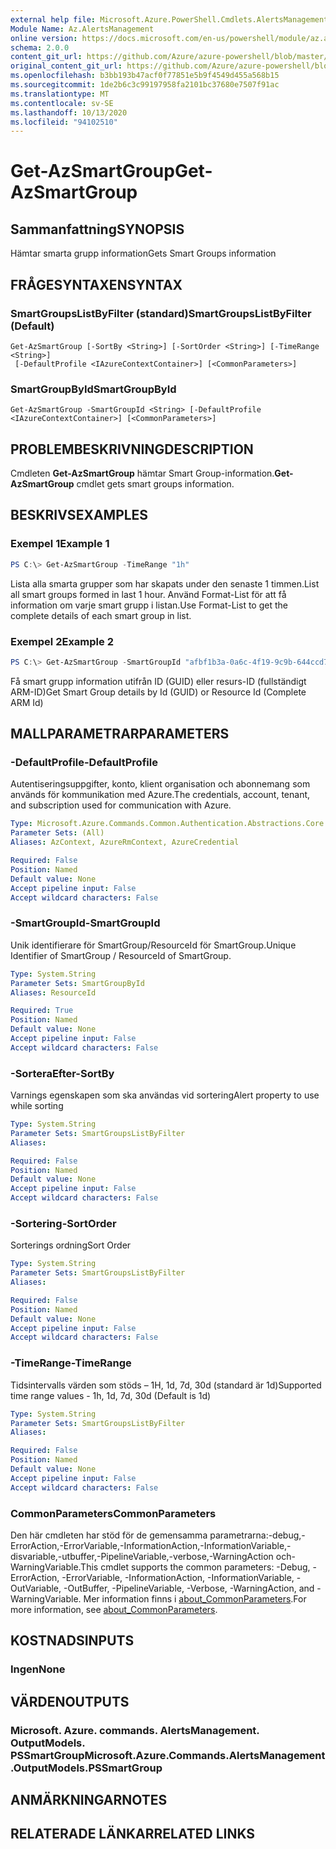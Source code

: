 ```yaml
---
external help file: Microsoft.Azure.PowerShell.Cmdlets.AlertsManagement.dll-Help.xml
Module Name: Az.AlertsManagement
online version: https://docs.microsoft.com/en-us/powershell/module/az.alertsmanagement/get-azsmartgroup
schema: 2.0.0
content_git_url: https://github.com/Azure/azure-powershell/blob/master/src/AlertsManagement/AlertsManagement/help/Get-AzSmartGroup.md
original_content_git_url: https://github.com/Azure/azure-powershell/blob/master/src/AlertsManagement/AlertsManagement/help/Get-AzSmartGroup.md
ms.openlocfilehash: b3bb193b47acf0f77851e5b9f4549d455a568b15
ms.sourcegitcommit: 1de2b6c3c99197958fa2101bc37680e7507f91ac
ms.translationtype: MT
ms.contentlocale: sv-SE
ms.lasthandoff: 10/13/2020
ms.locfileid: "94102510"
---
```

# <span data-ttu-id="edea9-101">Get-AzSmartGroup</span><span class="sxs-lookup"><span data-stu-id="edea9-101">Get-AzSmartGroup</span></span>

## <span data-ttu-id="edea9-102">Sammanfattning</span><span class="sxs-lookup"><span data-stu-id="edea9-102">SYNOPSIS</span></span>
<span data-ttu-id="edea9-103">Hämtar smarta grupp information</span><span class="sxs-lookup"><span data-stu-id="edea9-103">Gets Smart Groups information</span></span>

## <span data-ttu-id="edea9-104">FRÅGESYNTAXEN</span><span class="sxs-lookup"><span data-stu-id="edea9-104">SYNTAX</span></span>

### <span data-ttu-id="edea9-105">SmartGroupsListByFilter (standard)</span><span class="sxs-lookup"><span data-stu-id="edea9-105">SmartGroupsListByFilter (Default)</span></span>
```
Get-AzSmartGroup [-SortBy <String>] [-SortOrder <String>] [-TimeRange <String>]
 [-DefaultProfile <IAzureContextContainer>] [<CommonParameters>]
```

### <span data-ttu-id="edea9-106">SmartGroupById</span><span class="sxs-lookup"><span data-stu-id="edea9-106">SmartGroupById</span></span>
```
Get-AzSmartGroup -SmartGroupId <String> [-DefaultProfile <IAzureContextContainer>] [<CommonParameters>]
```

## <span data-ttu-id="edea9-107">PROBLEMBESKRIVNING</span><span class="sxs-lookup"><span data-stu-id="edea9-107">DESCRIPTION</span></span>
<span data-ttu-id="edea9-108">Cmdleten **Get-AzSmartGroup** hämtar Smart Group-information.</span><span class="sxs-lookup"><span data-stu-id="edea9-108">**Get-AzSmartGroup** cmdlet gets smart groups information.</span></span>

## <span data-ttu-id="edea9-109">BESKRIVS</span><span class="sxs-lookup"><span data-stu-id="edea9-109">EXAMPLES</span></span>

### <span data-ttu-id="edea9-110">Exempel 1</span><span class="sxs-lookup"><span data-stu-id="edea9-110">Example 1</span></span>
```powershell
PS C:\> Get-AzSmartGroup -TimeRange "1h"
```

<span data-ttu-id="edea9-111">Lista alla smarta grupper som har skapats under den senaste 1 timmen.</span><span class="sxs-lookup"><span data-stu-id="edea9-111">List all smart groups formed in last 1 hour.</span></span> <span data-ttu-id="edea9-112">Använd Format-List för att få information om varje smart grupp i listan.</span><span class="sxs-lookup"><span data-stu-id="edea9-112">Use Format-List to get the complete details of each smart group in list.</span></span>

### <span data-ttu-id="edea9-113">Exempel 2</span><span class="sxs-lookup"><span data-stu-id="edea9-113">Example 2</span></span>
```powershell
PS C:\> Get-AzSmartGroup -SmartGroupId "afbf1b3a-0a6c-4f19-9c9b-644ccd7b1529" | Format-List
```

<span data-ttu-id="edea9-114">Få smart grupp information utifrån ID (GUID) eller resurs-ID (fullständigt ARM-ID)</span><span class="sxs-lookup"><span data-stu-id="edea9-114">Get Smart Group details by Id (GUID) or Resource Id (Complete ARM Id)</span></span>

## <span data-ttu-id="edea9-115">MALLPARAMETRAR</span><span class="sxs-lookup"><span data-stu-id="edea9-115">PARAMETERS</span></span>

### <span data-ttu-id="edea9-116">-DefaultProfile</span><span class="sxs-lookup"><span data-stu-id="edea9-116">-DefaultProfile</span></span>
<span data-ttu-id="edea9-117">Autentiseringsuppgifter, konto, klient organisation och abonnemang som används för kommunikation med Azure.</span><span class="sxs-lookup"><span data-stu-id="edea9-117">The credentials, account, tenant, and subscription used for communication with Azure.</span></span>

```yaml
Type: Microsoft.Azure.Commands.Common.Authentication.Abstractions.Core.IAzureContextContainer
Parameter Sets: (All)
Aliases: AzContext, AzureRmContext, AzureCredential

Required: False
Position: Named
Default value: None
Accept pipeline input: False
Accept wildcard characters: False
```

### <span data-ttu-id="edea9-118">-SmartGroupId</span><span class="sxs-lookup"><span data-stu-id="edea9-118">-SmartGroupId</span></span>
<span data-ttu-id="edea9-119">Unik identifierare för SmartGroup/ResourceId för SmartGroup.</span><span class="sxs-lookup"><span data-stu-id="edea9-119">Unique Identifier of SmartGroup / ResourceId of SmartGroup.</span></span>

```yaml
Type: System.String
Parameter Sets: SmartGroupById
Aliases: ResourceId

Required: True
Position: Named
Default value: None
Accept pipeline input: False
Accept wildcard characters: False
```

### <span data-ttu-id="edea9-120">-SorteraEfter</span><span class="sxs-lookup"><span data-stu-id="edea9-120">-SortBy</span></span>
<span data-ttu-id="edea9-121">Varnings egenskapen som ska användas vid sortering</span><span class="sxs-lookup"><span data-stu-id="edea9-121">Alert property to use while sorting</span></span>

```yaml
Type: System.String
Parameter Sets: SmartGroupsListByFilter
Aliases:

Required: False
Position: Named
Default value: None
Accept pipeline input: False
Accept wildcard characters: False
```

### <span data-ttu-id="edea9-122">-Sortering</span><span class="sxs-lookup"><span data-stu-id="edea9-122">-SortOrder</span></span>
<span data-ttu-id="edea9-123">Sorterings ordning</span><span class="sxs-lookup"><span data-stu-id="edea9-123">Sort Order</span></span>

```yaml
Type: System.String
Parameter Sets: SmartGroupsListByFilter
Aliases:

Required: False
Position: Named
Default value: None
Accept pipeline input: False
Accept wildcard characters: False
```

### <span data-ttu-id="edea9-124">-TimeRange</span><span class="sxs-lookup"><span data-stu-id="edea9-124">-TimeRange</span></span>
<span data-ttu-id="edea9-125">Tidsintervalls värden som stöds – 1H, 1d, 7d, 30d (standard är 1d)</span><span class="sxs-lookup"><span data-stu-id="edea9-125">Supported time range values - 1h, 1d, 7d, 30d (Default is 1d)</span></span>

```yaml
Type: System.String
Parameter Sets: SmartGroupsListByFilter
Aliases:

Required: False
Position: Named
Default value: None
Accept pipeline input: False
Accept wildcard characters: False
```

### <span data-ttu-id="edea9-126">CommonParameters</span><span class="sxs-lookup"><span data-stu-id="edea9-126">CommonParameters</span></span>
<span data-ttu-id="edea9-127">Den här cmdleten har stöd för de gemensamma parametrarna:-debug,-ErrorAction,-ErrorVariable,-InformationAction,-InformationVariable,-disvariable,-utbuffer,-PipelineVariable,-verbose,-WarningAction och-WarningVariable.</span><span class="sxs-lookup"><span data-stu-id="edea9-127">This cmdlet supports the common parameters: -Debug, -ErrorAction, -ErrorVariable, -InformationAction, -InformationVariable, -OutVariable, -OutBuffer, -PipelineVariable, -Verbose, -WarningAction, and -WarningVariable.</span></span> <span data-ttu-id="edea9-128">Mer information finns i [about_CommonParameters](http://go.microsoft.com/fwlink/?LinkID=113216).</span><span class="sxs-lookup"><span data-stu-id="edea9-128">For more information, see [about_CommonParameters](http://go.microsoft.com/fwlink/?LinkID=113216).</span></span>

## <span data-ttu-id="edea9-129">KOSTNADS</span><span class="sxs-lookup"><span data-stu-id="edea9-129">INPUTS</span></span>

### <span data-ttu-id="edea9-130">Ingen</span><span class="sxs-lookup"><span data-stu-id="edea9-130">None</span></span>

## <span data-ttu-id="edea9-131">VÄRDEN</span><span class="sxs-lookup"><span data-stu-id="edea9-131">OUTPUTS</span></span>

### <span data-ttu-id="edea9-132">Microsoft. Azure. commands. AlertsManagement. OutputModels. PSSmartGroup</span><span class="sxs-lookup"><span data-stu-id="edea9-132">Microsoft.Azure.Commands.AlertsManagement.OutputModels.PSSmartGroup</span></span>

## <span data-ttu-id="edea9-133">ANMÄRKNINGAR</span><span class="sxs-lookup"><span data-stu-id="edea9-133">NOTES</span></span>

## <span data-ttu-id="edea9-134">RELATERADE LÄNKAR</span><span class="sxs-lookup"><span data-stu-id="edea9-134">RELATED LINKS</span></span>
